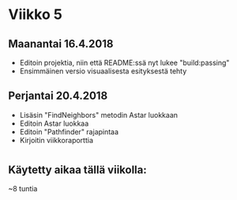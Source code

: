 # Viikko 5

## Maanantai 16.4.2018

* Editoin projektia, niin että README:ssä nyt lukee "build:passing"
* Ensimmäinen versio visuaalisesta esityksestä tehty

## Perjantai 20.4.2018

* Lisäsin "FindNeighbors" metodin Astar luokkaan
* Editoin Astar luokkaa
* Editoin "Pathfinder" rajapintaa
* Kirjoitin viikkoraporttia

#
## Käytetty aikaa tällä viikolla:
~8 tuntia

